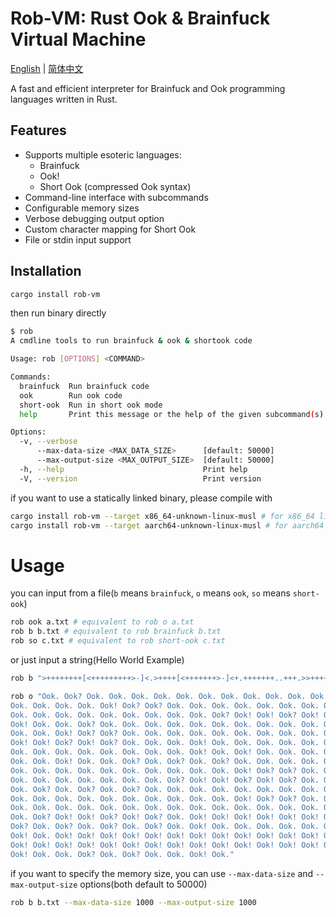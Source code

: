 # Rob-VM: Rust Ook & Brainfuck Virtual Machine

[English](README.md) | [简体中文](README.zh.md)

A fast and efficient interpreter for Brainfuck and Ook programming languages written in Rust.

## Features

- Supports multiple esoteric languages:
  - Brainfuck
  - Ook!
  - Short Ook (compressed Ook syntax)
- Command-line interface with subcommands
- Configurable memory sizes
- Verbose debugging output option
- Custom character mapping for Short Ook
- File or stdin input support

## Installation

```sh
cargo install rob-vm
```

then run binary directly

```sh
$ rob
A cmdline tools to run brainfuck & ook & shortook code

Usage: rob [OPTIONS] <COMMAND>

Commands:
  brainfuck  Run brainfuck code
  ook        Run ook code
  short-ook  Run in short ook mode
  help       Print this message or the help of the given subcommand(s)

Options:
  -v, --verbose
      --max-data-size <MAX_DATA_SIZE>      [default: 50000]
      --max-output-size <MAX_OUTPUT_SIZE>  [default: 50000]
  -h, --help                               Print help
  -V, --version                            Print version

```

if you want to use a statically linked binary, please compile with

```sh
cargo install rob-vm --target x86_64-unknown-linux-musl # for x86_64 linux
cargo install rob-vm --target aarch64-unknown-linux-musl # for aarch64 linux
```

# Usage

you can input from a file(`b` means `brainfuck`, `o` means `ook`, `so` means `short-ook`)

```sh
rob ook a.txt # equivalent to rob o a.txt
rob b b.txt # equivalent to rob brainfuck b.txt
rob so c.txt # equivalent to rob short-ook c.txt
```

or just input a string(Hello World Example)

```sh
rob b ">++++++++[<+++++++++>-]<.>++++[<+++++++>-]<+.+++++++..+++.>>++++++[<+++++++>-]<++.------------.>++++++[<+++++++++>-]<+.<.+++.------.--------.>>>++++[<++++++++>-]<+."

rob o "Ook. Ook? Ook. Ook. Ook. Ook. Ook. Ook. Ook. Ook. Ook. Ook. Ook. Ook. Ook. Ook.
Ook. Ook. Ook. Ook. Ook! Ook? Ook? Ook. Ook. Ook. Ook. Ook. Ook. Ook. Ook. Ook.
Ook. Ook. Ook. Ook. Ook. Ook. Ook. Ook. Ook. Ook? Ook! Ook! Ook? Ook! Ook? Ook.
Ook! Ook. Ook. Ook? Ook. Ook. Ook. Ook. Ook. Ook. Ook. Ook. Ook. Ook. Ook. Ook.
Ook. Ook. Ook! Ook? Ook? Ook. Ook. Ook. Ook. Ook. Ook. Ook. Ook. Ook. Ook. Ook?
Ook! Ook! Ook? Ook! Ook? Ook. Ook. Ook. Ook! Ook. Ook. Ook. Ook. Ook. Ook. Ook.
Ook. Ook. Ook. Ook. Ook. Ook. Ook. Ook. Ook! Ook. Ook! Ook. Ook. Ook. Ook. Ook.
Ook. Ook. Ook! Ook. Ook. Ook? Ook. Ook? Ook. Ook? Ook. Ook. Ook. Ook. Ook. Ook.
Ook. Ook. Ook. Ook. Ook. Ook. Ook. Ook. Ook. Ook. Ook! Ook? Ook? Ook. Ook. Ook.
Ook. Ook. Ook. Ook. Ook. Ook. Ook. Ook? Ook! Ook! Ook? Ook! Ook? Ook. Ook! Ook.
Ook. Ook? Ook. Ook? Ook. Ook? Ook. Ook. Ook. Ook. Ook. Ook. Ook. Ook. Ook. Ook.
Ook. Ook. Ook. Ook. Ook. Ook. Ook. Ook. Ook. Ook. Ook! Ook? Ook? Ook. Ook. Ook.
Ook. Ook. Ook. Ook. Ook. Ook. Ook. Ook. Ook. Ook. Ook. Ook. Ook. Ook. Ook. Ook.
Ook. Ook? Ook! Ook! Ook? Ook! Ook? Ook. Ook! Ook! Ook! Ook! Ook! Ook! Ook! Ook.
Ook? Ook. Ook? Ook. Ook? Ook. Ook? Ook. Ook! Ook. Ook. Ook. Ook. Ook. Ook. Ook.
Ook! Ook. Ook! Ook! Ook! Ook! Ook! Ook! Ook! Ook! Ook! Ook! Ook! Ook! Ook! Ook.
Ook! Ook! Ook! Ook! Ook! Ook! Ook! Ook! Ook! Ook! Ook! Ook! Ook! Ook! Ook! Ook!
Ook! Ook. Ook. Ook? Ook. Ook? Ook. Ook. Ook! Ook."
```

if you want to specify the memory size, you can use `--max-data-size` and `--max-output-size` options(both default to 50000)

```sh
rob b b.txt --max-data-size 1000 --max-output-size 1000
```
